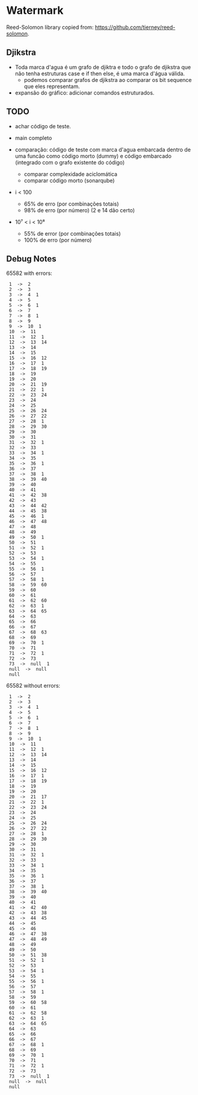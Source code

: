 # Watermark

Reed-Solomon library copied from: https://github.com/tierney/reed-solomon.

## Djikstra

* Toda marca d'agua é um grafo de djiktra e todo o grafo de djikstra que não
tenha estruturas case e if then else, é uma marca d'água válida.
	* podemos comparar grafos de djikstra ao comparar os bit sequence que
	eles representam.
* expansão do gráfico: adicionar comandos estruturados.

## TODO

* achar código de teste.

* main completo

* comparação: código de teste com marca d'agua embarcada dentro de uma funcão como
código morto (dummy) e código embarcado (integrado com o grafo existente do código)
	* comparar complexidade aciclomática
	* comparar código morto (sonarqube)

* i < 100
    * 65% de erro (por combinações totais)
    * 98% de erro (por número) (2 e 14 dão certo)
* 10⁷ < i < 10⁸
    * 55% de error (por combinações totais)
    * 100% de erro (por número)

## Debug Notes

65582 with errors:
```
 1  ->  2 
 2  ->  3 
 3  ->  4  1 
 4  ->  5 
 5  ->  6  1 
 6  ->  7 
 7  ->  8  1 
 8  ->  9 
 9  ->  10  1 
 10  ->  11 
 11  ->  12  1 
 12  ->  13  14 
 13  ->  14 
 14  ->  15 
 15  ->  16  12 
 16  ->  17  1 
 17  ->  18  19 
 18  ->  19 
 19  ->  20 
 20  ->  21  19 
 21  ->  22  1 
 22  ->  23  24 
 23  ->  24 
 24  ->  25 
 25  ->  26  24 
 26  ->  27  22 
 27  ->  28  1 
 28  ->  29  30 
 29  ->  30 
 30  ->  31 
 31  ->  32  1 
 32  ->  33 
 33  ->  34  1 
 34  ->  35 
 35  ->  36  1 
 36  ->  37 
 37  ->  38  1 
 38  ->  39  40 
 39  ->  40 
 40  ->  41 
 41  ->  42  38 
 42  ->  43 
 43  ->  44  42 
 44  ->  45  38 
 45  ->  46  1 
 46  ->  47  48 
 47  ->  48 
 48  ->  49 
 49  ->  50  1 
 50  ->  51 
 51  ->  52  1 
 52  ->  53 
 53  ->  54  1 
 54  ->  55 
 55  ->  56  1 
 56  ->  57 
 57  ->  58  1 
 58  ->  59  60 
 59  ->  60 
 60  ->  61 
 61  ->  62  60 
 62  ->  63  1 
 63  ->  64  65 
 64  ->  63 
 65  ->  66 
 66  ->  67 
 67  ->  68  63 
 68  ->  69 
 69  ->  70  1 
 70  ->  71 
 71  ->  72  1 
 72  ->  73 
 73  ->  null  1 
 null  ->  null 
 null 
```
65582 without errors:
```
 1  ->  2 
 2  ->  3 
 3  ->  4  1 
 4  ->  5 
 5  ->  6  1 
 6  ->  7 
 7  ->  8  1 
 8  ->  9 
 9  ->  10  1 
 10  ->  11 
 11  ->  12  1 
 12  ->  13  14 
 13  ->  14 
 14  ->  15 
 15  ->  16  12 
 16  ->  17  1 
 17  ->  18  19 
 18  ->  19 
 19  ->  20 
 20  ->  21  17 
 21  ->  22  1 
 22  ->  23  24 
 23  ->  24 
 24  ->  25 
 25  ->  26  24 
 26  ->  27  22 
 27  ->  28  1 
 28  ->  29  30 
 29  ->  30 
 30  ->  31 
 31  ->  32  1 
 32  ->  33 
 33  ->  34  1 
 34  ->  35 
 35  ->  36  1 
 36  ->  37 
 37  ->  38  1 
 38  ->  39  40 
 39  ->  40 
 40  ->  41 
 41  ->  42  40 
 42  ->  43  38 
 43  ->  44  45 
 44  ->  45 
 45  ->  46 
 46  ->  47  38 
 47  ->  48  49 
 48  ->  49 
 49  ->  50 
 50  ->  51  38 
 51  ->  52  1 
 52  ->  53 
 53  ->  54  1 
 54  ->  55 
 55  ->  56  1 
 56  ->  57 
 57  ->  58  1 
 58  ->  59 
 59  ->  60  58 
 60  ->  61 
 61  ->  62  58 
 62  ->  63  1 
 63  ->  64  65 
 64  ->  63 
 65  ->  66 
 66  ->  67 
 67  ->  68  1 
 68  ->  69 
 69  ->  70  1 
 70  ->  71 
 71  ->  72  1 
 72  ->  73 
 73  ->  null  1 
 null  ->  null 
 null 
```
